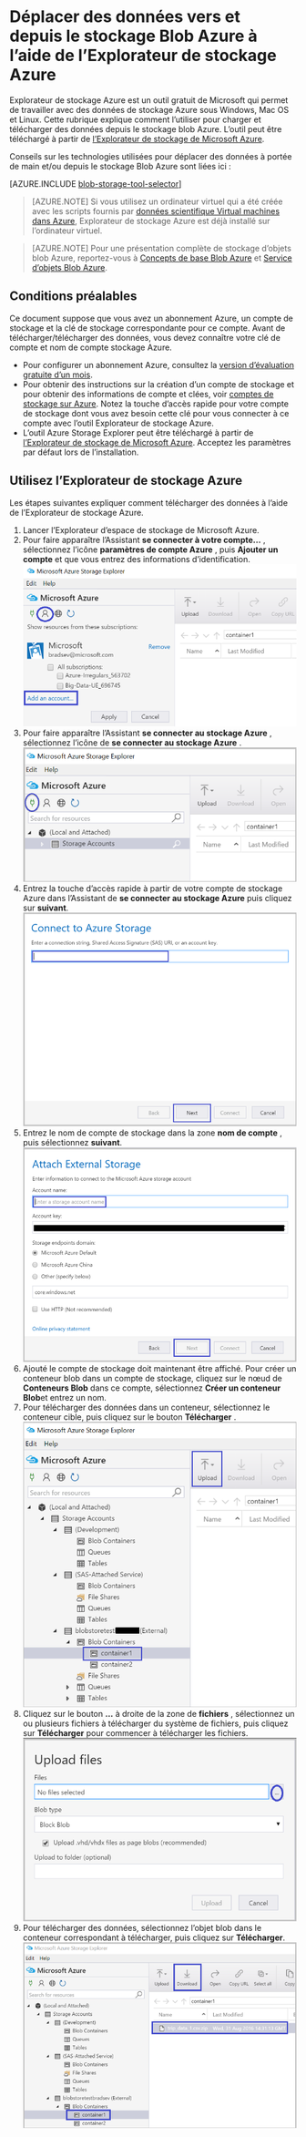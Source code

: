 <properties 
    pageTitle="Déplacer des données vers et depuis le stockage Blob Azure à l’aide de l’Explorateur de stockage Azure | Microsoft Azure" 
    description="Déplacer des données vers et depuis le stockage Blob Azure à l’aide de l’Explorateur de stockage Azure" 
    services="machine-learning,storage" 
    documentationCenter="" 
    authors="bradsev" 
    manager="jhubbard" 
    editor="cgronlun" />

<tags 
    ms.service="machine-learning" 
    ms.workload="data-services" 
    ms.tgt_pltfrm="na" 
    ms.devlang="na" 
    ms.topic="article" 
    ms.date="08/31/2016"
    ms.author="bradsev" />

# <a name="move-data-to-and-from-azure-blob-storage-using-azure-storage-explorer"></a>Déplacer des données vers et depuis le stockage Blob Azure à l’aide de l’Explorateur de stockage Azure

Explorateur de stockage Azure est un outil gratuit de Microsoft qui permet de travailler avec des données de stockage Azure sous Windows, Mac OS et Linux. Cette rubrique explique comment l’utiliser pour charger et télécharger des données depuis le stockage blob Azure. L’outil peut être téléchargé à partir de [l’Explorateur de stockage de Microsoft Azure](http://storageexplorer.com/).

Conseils sur les technologies utilisées pour déplacer des données à portée de main et/ou depuis le stockage Blob Azure sont liées ici :
 
[AZURE.INCLUDE [blob-storage-tool-selector](../../includes/machine-learning-blob-storage-tool-selector.md)]   

 
> [AZURE.NOTE] Si vous utilisez un ordinateur virtuel qui a été créée avec les scripts fournis par [données scientifique Virtual machines dans Azure](machine-learning-data-science-virtual-machines.md), Explorateur de stockage Azure est déjà installé sur l’ordinateur virtuel.
 
> [AZURE.NOTE] Pour une présentation complète de stockage d’objets blob Azure, reportez-vous à [Concepts de base Blob Azure](../storage/storage-dotnet-how-to-use-blobs.md) et [Service d’objets Blob Azure](https://msdn.microsoft.com/library/azure/dd179376.aspx).   

## <a name="prerequisites"></a>Conditions préalables

Ce document suppose que vous avez un abonnement Azure, un compte de stockage et la clé de stockage correspondante pour ce compte. Avant de télécharger/télécharger des données, vous devez connaître votre clé de compte et nom de compte stockage Azure. 

- Pour configurer un abonnement Azure, consultez la [version d’évaluation gratuite d’un mois](https://azure.microsoft.com/pricing/free-trial/).
- Pour obtenir des instructions sur la création d’un compte de stockage et pour obtenir des informations de compte et clées, voir [comptes de stockage sur Azure](../storage/storage-create-storage-account.md). Notez la touche d’accès rapide pour votre compte de stockage dont vous avez besoin cette clé pour vous connecter à ce compte avec l’outil Explorateur de stockage Azure.
- L’outil Azure Storage Explorer peut être téléchargé à partir de [l’Explorateur de stockage de Microsoft Azure](http://storageexplorer.com/). Acceptez les paramètres par défaut lors de l’installation.


<a id="explorer"></a>
## <a name="use-azure-storage-explorer"></a>Utilisez l’Explorateur de stockage Azure 

Les étapes suivantes expliquer comment télécharger des données à l’aide de l’Explorateur de stockage Azure. 

1.  Lancer l’Explorateur d’espace de stockage de Microsoft Azure.
2.  Pour faire apparaître l’Assistant **se connecter à votre compte...** , sélectionnez l’icône **paramètres de compte Azure** , puis **Ajouter un compte** et que vous entrez des informations d’identification. ![](./media/machine-learning-data-science-move-data-to-azure-blob-using-azure-storage-explorer/add-an-azure-store-account.png)
3.  Pour faire apparaître l’Assistant **se connecter au stockage Azure** , sélectionnez l’icône de **se connecter au stockage Azure** . ![](./media/machine-learning-data-science-move-data-to-azure-blob-using-azure-storage-explorer/connect-to-azure-storage-1.png)
4. Entrez la touche d’accès rapide à partir de votre compte de stockage Azure dans l’Assistant de **se connecter au stockage Azure** puis cliquez sur **suivant**. ![](./media/machine-learning-data-science-move-data-to-azure-blob-using-azure-storage-explorer/connect-to-azure-storage-2.png)
5. Entrez le nom de compte de stockage dans la zone **nom de compte** , puis sélectionnez **suivant**. ![](./media/machine-learning-data-science-move-data-to-azure-blob-using-azure-storage-explorer/attach-external-storage.png)
6. Ajouté le compte de stockage doit maintenant être affiché. Pour créer un conteneur blob dans un compte de stockage, cliquez sur le nœud de **Conteneurs Blob** dans ce compte, sélectionnez **Créer un conteneur Blob**et entrez un nom.
7. Pour télécharger des données dans un conteneur, sélectionnez le conteneur cible, puis cliquez sur le bouton **Télécharger** .![](./media/machine-learning-data-science-move-data-to-azure-blob-using-azure-storage-explorer/storage-accounts.png)
8. Cliquez sur le bouton **...** à droite de la zone de **fichiers** , sélectionnez un ou plusieurs fichiers à télécharger du système de fichiers, puis cliquez sur **Télécharger** pour commencer à télécharger les fichiers.![](./media/machine-learning-data-science-move-data-to-azure-blob-using-azure-storage-explorer/upload-files-to-blob.png)
7. Pour télécharger des données, sélectionnez l’objet blob dans le conteneur correspondant à télécharger, puis cliquez sur **Télécharger**. ![](./media/machine-learning-data-science-move-data-to-azure-blob-using-azure-storage-explorer/download-files-from-blob.png)


